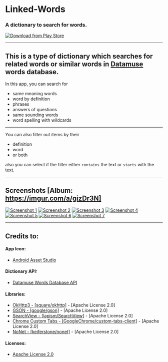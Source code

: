 # Linked-Words
### A dictionary to search for words.
[![Download from Play Store](https://i.imgur.com/w6kxUkP.png)](https://play.google.com/store/apps/details?id=awais.backworddictionary)

---

This is a type of dictionary which searches for related words or similar words in [Datamuse](https://api.datamuse.com/) words database.
-

In this app, you can search for
  + same meaning words
  + word by definition
  + phrases
  + answers of questions
  + same sounding words
  + word spelling with wildcards

---
You can also filter out items by their
  + definition
  + word
  + or both

also you can select if the filter either `contains` the text or `starts` with the text.

---

Screenshots [Album: https://imgur.com/a/gizDr3N]
-
[![Screenshot 1](https://i.imgur.com/MPT0RQjm.png)](https://i.imgur.com/MPT0RQj.png)
[![Screenshot 2](https://i.imgur.com/oo95kKkm.png)](https://i.imgur.com/oo95kKk.png)
[![Screenshot 3](https://i.imgur.com/T68oxNgm.png)](https://i.imgur.com/T68oxNg.png)
[![Screenshot 4](https://i.imgur.com/4PVs3hdm.png)](https://i.imgur.com/4PVs3hd.png)
[![Screenshot 5](https://i.imgur.com/InGs2RYm.png)](https://i.imgur.com/InGs2RY.png)
[![Screenshot 6](https://i.imgur.com/iYIFceFm.png)](https://i.imgur.com/iYIFceF.png)
[![Screenshot 7](https://i.imgur.com/mQ0PEOmm.png)](https://i.imgur.com/mQ0PEOm.png)

---

Credits to:
-
#### App Icon:
  + [Android Asset Studio](https://romannurik.github.io/AndroidAssetStudio/icons-launcher.html)

#### Dictionary API:
  + [Datamuse Words Database API](https://www.datamuse.com/api/)

#### Libraries:
  + [OkHttp3 *-* [square/okhttp]](https://github.com/square/okhttp) *-* [Apache License 2.0]
  + [GSON *-* [google/gson]](https://github.com/google/gson) *-* [Apache License 2.0]
  + [SearchView *-* [lapism/SearchView]](https://github.com/lapism/SearchView) *-* [Apache License 2.0]
  + [Chrome Custom Tabs *-* [GoogleChrome/custom-tabs-client]](https://github.com/GoogleChrome/custom-tabs-client) *-* [Apache License 2.0]
  + [NoNet *-* [keiferstone/nonet]](https://github.com/keiferstone/nonet) *-* [Apache License 2.0]

#### Licenses:
  + [Apache License 2.0](https://www.apache.org/licenses/LICENSE-2.0)

